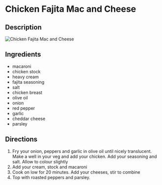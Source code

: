 # Chicken Fajita Mac and Cheese

## Description
![Chicken Fajita Mac and Cheese](https://www.themealdb.com/images/media/meals/qrqywr1503066605.jpg "Chicken Fajita Mac and Cheese")

## Ingredients
- macaroni
- chicken stock
- heavy cream
- fajita seasoning
- salt
- chicken breast
- olive oil
- onion
- red pepper
- garlic
- cheddar cheese
- parsley

## Directions
1. Fry your onion, peppers and garlic in olive oil until nicely translucent. Make a well in your veg and add your chicken. Add your seasoning and salt. Allow to colour slightly
2. Add your cream, stock and macaroni
3. Cook on low for 20 minutes. Add your cheeses, stir to combine
4. Top with roasted peppers and parsley.
